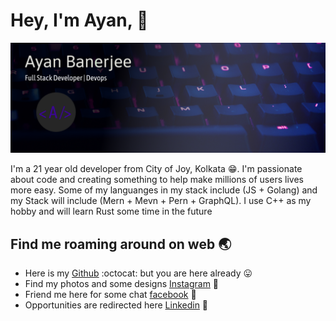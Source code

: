 # Hey, I'm Ayan, :wave:

![Banner Ayan](https://github.com/Ayanrocks/Ayanrocks/blob/master/ghbanner.png)

<p>I'm a 21 year old developer from City of Joy, Kolkata &#128513;. I'm passionate about code and creating something to help make millions of users lives more easy. Some of my languanges in my stack include (JS + Golang) and my Stack will include (Mern + Mevn + Pern + GraphQL). I use C++ as my hobby and will learn Rust some time in the future</p>

## Find me roaming around on web :earth_asia:
 * Here is my [Github](https://github.com/Ayanrocks) :octocat: but you are here already :stuck_out_tongue:	
 * Find my photos and some designs [Instagram](https://www.instagram.com/ayanrocks5/) :art:	
 * Friend me here for some chat [facebook](https://www.facebook.com/ayan.banerjee.378) :beers:		
 * Opportunities are redirected here [Linkedin](https://www.linkedin.com/in/ayanbanerjee21/) :star2:
